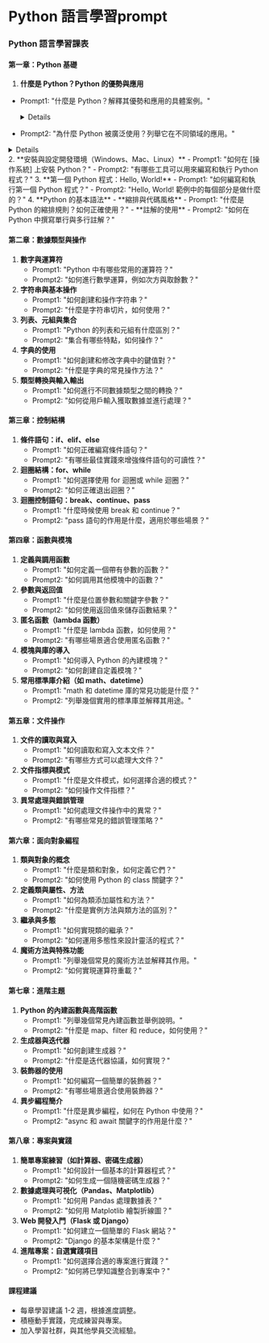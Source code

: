# Python 語言學習prompt
### Python 語言學習課表


#### 第一章：Python 基礎

1. **什麼是 Python？Python 的優勢與應用**
- Prompt1: "什麼是 Python？解釋其優勢和應用的具體案例。"
	<details>	
	What is Python?Explain its advantages and provide specific examples of its applications
	</details>

- Prompt2: "為什麼 Python 被廣泛使用？列舉它在不同領域的應用。"
<details>
Why is Python widely used? List its applications in different fields.
</details>
2. **安裝與設定開發環境（Windows、Mac、Linux）**
	- Prompt1: "如何在 [操作系統] 上安裝 Python？"
	- Prompt2: "有哪些工具可以用來編寫和執行 Python 程式？"
3. **第一個 Python 程式：Hello, World!**
	- Prompt1: "如何編寫和執行第一個 Python 程式？"
	- Prompt2: "Hello, World! 範例中的每個部分是做什麼的？"
4. **Python 的基本語法**
	- **縮排與代碼風格**
		- Prompt1: "什麼是 Python 的縮排規則？如何正確使用？"
	- **註解的使用**
		- Prompt2: "如何在 Python 中撰寫單行與多行註解？"

#### 第二章：數據類型與操作

1. **數字與運算符**
	- Prompt1: "Python 中有哪些常用的運算符？"
	- Prompt2: "如何進行數學運算，例如次方與取餘數？"
2. **字符串與基本操作**
	- Prompt1: "如何創建和操作字符串？"
	- Prompt2: "什麼是字符串切片，如何使用？"
3. **列表、元組與集合**
	- Prompt1: "Python 的列表和元組有什麼區別？"
	- Prompt2: "集合有哪些特點，如何操作？"
4. **字典的使用**
	- Prompt1: "如何創建和修改字典中的鍵值對？"
	- Prompt2: "什麼是字典的常見操作方法？"
5. **類型轉換與輸入輸出**
	- Prompt1: "如何進行不同數據類型之間的轉換？"
	- Prompt2: "如何從用戶輸入獲取數據並進行處理？"

#### 第三章：控制結構

1. **條件語句：if、elif、else**
	- Prompt1: "如何正確編寫條件語句？"
	- Prompt2: "有哪些最佳實踐來增強條件語句的可讀性？"
2. **迴圈結構：for、while**
	- Prompt1: "如何選擇使用 for 迴圈或 while 迴圈？"
	- Prompt2: "如何正確退出迴圈？"
3. **迴圈控制語句：break、continue、pass**
	- Prompt1: "什麼時候使用 break 和 continue？"
	- Prompt2: "pass 語句的作用是什麼，適用於哪些場景？"

#### 第四章：函數與模塊

1. **定義與調用函數**
	- Prompt1: "如何定義一個帶有參數的函數？"
	- Prompt2: "如何調用其他模塊中的函數？"
2. **參數與返回值**
	- Prompt1: "什麼是位置參數和關鍵字參數？"
	- Prompt2: "如何使用返回值來儲存函數結果？"
3. **匿名函數（lambda 函數）**
	- Prompt1: "什麼是 lambda 函數，如何使用？"
	- Prompt2: "有哪些場景適合使用匿名函數？"
4. **模塊與庫的導入**
	- Prompt1: "如何導入 Python 的內建模塊？"
	- Prompt2: "如何創建自定義模塊？"
5. **常用標準庫介紹（如 math、datetime）**
	- Prompt1: "math 和 datetime 庫的常見功能是什麼？"
	- Prompt2: "列舉幾個實用的標準庫並解釋其用途。"

#### 第五章：文件操作

1. **文件的讀取與寫入**
	- Prompt1: "如何讀取和寫入文本文件？"
	- Prompt2: "有哪些方式可以處理大文件？"
2. **文件指標與模式**
	- Prompt1: "什麼是文件模式，如何選擇合適的模式？"
	- Prompt2: "如何操作文件指標？"
3. **異常處理與錯誤管理**
	- Prompt1: "如何處理文件操作中的異常？"
	- Prompt2: "有哪些常見的錯誤管理策略？"

#### 第六章：面向對象編程

1. **類與對象的概念**
	- Prompt1: "什麼是類和對象，如何定義它們？"
	- Prompt2: "如何使用 Python 的 class 關鍵字？"
2. **定義類與屬性、方法**
	- Prompt1: "如何為類添加屬性和方法？"
	- Prompt2: "什麼是實例方法與類方法的區別？"
3. **繼承與多態**
	- Prompt1: "如何實現類的繼承？"
	- Prompt2: "如何運用多態性來設計靈活的程式？"
4. **魔術方法與特殊功能**
	- Prompt1: "列舉幾個常見的魔術方法並解釋其作用。"
	- Prompt2: "如何實現運算符重載？"

#### 第七章：進階主題

1. **Python 的內建函數與高階函數**
	- Prompt1: "列舉幾個常見內建函數並舉例說明。"
	- Prompt2: "什麼是 map、filter 和 reduce，如何使用？"
2. **生成器與迭代器**
	- Prompt1: "如何創建生成器？"
	- Prompt2: "什麼是迭代器協議，如何實現？"
3. **裝飾器的使用**
	- Prompt1: "如何編寫一個簡單的裝飾器？"
	- Prompt2: "有哪些場景適合使用裝飾器？"
4. **異步編程簡介**
	- Prompt1: "什麼是異步編程，如何在 Python 中使用？"
	- Prompt2: "async 和 await 關鍵字的作用是什麼？"

#### 第八章：專案與實踐

1. **簡單專案練習（如計算器、密碼生成器）**
	- Prompt1: "如何設計一個基本的計算器程式？"
	- Prompt2: "如何生成一個隨機密碼生成器？"
2. **數據處理與可視化（Pandas、Matplotlib）**
	- Prompt1: "如何用 Pandas 處理數據表？"
	- Prompt2: "如何用 Matplotlib 繪製折線圖？"
3. **Web 開發入門（Flask 或 Django）**
	- Prompt1: "如何建立一個簡單的 Flask 網站？"
	- Prompt2: "Django 的基本架構是什麼？"
4. **進階專案：自選實踐項目**
	- Prompt1: "如何選擇合適的專案進行實踐？"
	- Prompt2: "如何將已學知識整合到專案中？"

#### 課程建議

- 每章學習建議 1-2 週，根據進度調整。
- 積極動手實踐，完成練習與專案。
- 加入學習社群，與其他學員交流經驗。
